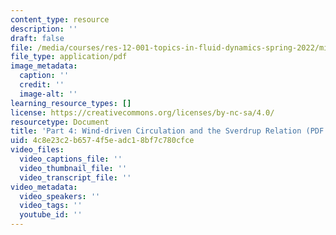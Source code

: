 ```yaml
---
content_type: resource
description: ''
draft: false
file: /media/courses/res-12-001-topics-in-fluid-dynamics-spring-2022/mitres_12_001_act_p4.pdf
file_type: application/pdf
image_metadata:
  caption: ''
  credit: ''
  image-alt: ''
learning_resource_types: []
license: https://creativecommons.org/licenses/by-nc-sa/4.0/
resourcetype: Document
title: 'Part 4: Wind-driven Circulation and the Sverdrup Relation (PDF - 7MB)'
uid: 4c8e23c2-b657-4f5e-adc1-8bf7c780cfce
video_files:
  video_captions_file: ''
  video_thumbnail_file: ''
  video_transcript_file: ''
video_metadata:
  video_speakers: ''
  video_tags: ''
  youtube_id: ''
---
```

